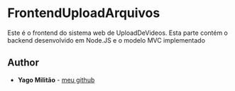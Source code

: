 # FrontendUploadArquivos
Este é o frontend do sistema web de UploadDeVideos. 
Esta parte contém o backend desenvolvido em Node.JS e o modelo MVC implementado
## Author

* **Yago Militão** -  [meu github](https://github.com/YagoMilitao)
